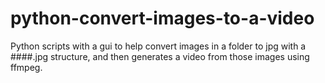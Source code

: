 # python-convert-images-to-a-video
Python scripts with a gui to help convert images in a folder to jpg with a ####.jpg structure, and then generates a video from those images using ffmpeg.
